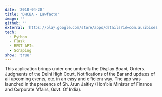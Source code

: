 ```yaml
---
date: '2018-04-20'
title: 'DHCBA - Lawfacto'
image: ''
github: ''
external: 'https://play.google.com/store/apps/details?id=com.auribises.dhcba'
tech:
  - Python
  - Flask
  - REST APIs
  - Scraping
show: 'true'
---
```


This application brings under one umbrella the Display Board, Orders, Judgments of the Delhi High Court, Notifications of the Bar and updates of all upcoming events, etc. in an easy and efficient way. The app was launched in the presence of Sh. Arun Jaitley (Hon'ble Minister of Finance and Corporate Affairs, Govt. Of India).
